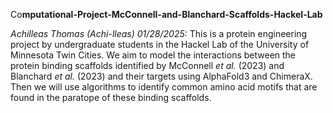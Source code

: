 Co**mputational-Project-McConnell-and-Blanchard-Scaffolds-Hackel-Lab**

_Achilleas Thomas (Achi-lleas) 01/28/2025:_
This is a protein engineering project by undergraduate students in the Hackel Lab of the University of Minnesota Twin Cities.
We aim to model the interactions between the protein binding scaffolds identified by McConnell _et al._ (2023) and Blanchard _et al._ (2023) and their targets using AlphaFold3 and ChimeraX.
Then we will use algorithms to identify common amino acid motifs that are found in the paratope of these binding scaffolds.
